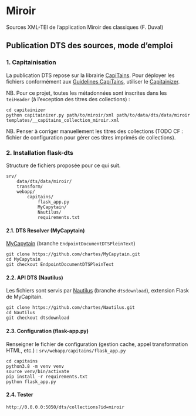 # Miroir

Sources XML-TEI de l’application Miroir des classiques (F. Duval)


## Publication DTS des sources, mode d’emploi

### 1. Capitainisation

La publication DTS repose sur la librairie [CapiTains](https://github.com/Capitains). Pour déployer les fichiers conformément aux [Guidelines CapiTains](https://github.com/Capitains/guidelines), utiliser le [Capitainizer](https://github.com/chartes/capitainizer).

NB. Pour ce projet, toutes les métadonnées sont inscrites dans les `teiHeader` (à l’exception des titres des collections) :

```
cd capitainizer
python capitainizer.py path/to/miroir/xml path/to/data/dts/data/miroir templates/__capitains_collection_miroir.xml 
```

NB. Penser à corriger manuellement les titres des collections (TODO CF : fichier de configuration pour gérer ces titres imprimés de collections).


### 2. Installation flask-dts

Structure de fichiers proposée pour ce qui suit.

```
srv/
	data/dts/data/miroir/
	transform/
	webapp/
		capitains/
			flask_app.py
			MyCapytain/
			Nautilus/
			requirements.txt
```


#### 2.1. DTS Resolver (MyCapytain)

[MyCapytain](https://github.com/chartes/MyCapytain/tree/EndpointDocumentDTSPleinText) (branche `EndpointDocumentDTSPleinText`)

```
git clone https://github.com/chartes/MyCapytain.git
cd MyCapytain
git checkout EndpointDocumentDTSPleinText
```

#### 2.2. API DTS (Nautilus)

Les fichiers sont servis par [Nautilus](https://github.com/chartes/Nautilus/tree/dtsdownload) (branche `dtsdownload`), extension Flask de MyCapitain.

```
git clone https://github.com/chartes/Nautilus.git
cd Nautilus
git checkout dtsdownload 
```

#### 2.3. Configuration (flask-app.py)

Renseigner le fichier de configuration (gestion cache, appel transformation HTML, etc.) : `srv/webapp/capitains/flask_app.py`


```
cd capitains
python3.8 -m venv venv
source venv/bin/activate
pip install -r requirements.txt
python flask_app.py
```

#### 2.4. Tester

```
http://0.0.0.0:5050/dts/collections?id=miroir
```



